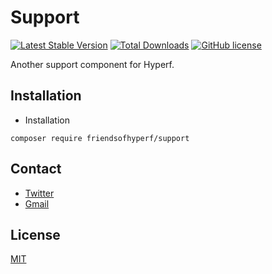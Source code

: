 # Support

[![Latest Stable Version](https://poser.pugx.org/friendsofhyperf/support/version.png)](https://packagist.org/packages/friendsofhyperf/support)
[![Total Downloads](https://poser.pugx.org/friendsofhyperf/support/d/total.png)](https://packagist.org/packages/friendsofhyperf/support)
[![GitHub license](https://img.shields.io/github/license/friendsofhyperf/support)](https://github.com/friendsofhyperf/support)

Another support component for Hyperf.

## Installation

- Installation

```shell
composer require friendsofhyperf/support
```

## Contact

- [Twitter](https://twitter.com/huangdijia)
- [Gmail](mailto:huangdijia@gmail.com)

## License

[MIT](LICENSE)
